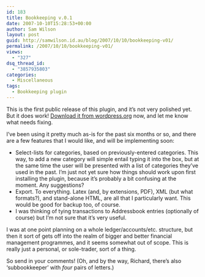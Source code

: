 ```yaml
---
id: 183
title: Bookkeeping v.0.1
date: 2007-10-10T15:28:53+00:00
author: Sam Wilson
layout: post
guid: http://samwilson.id.au/blog/2007/10/10/bookkeeping-v01/
permalink: /2007/10/10/bookkeeping-v01/
views:
  - "327"
dsq_thread_id:
  - "3857935803"
categories:
  - Miscellaneous
tags:
  - Bookkeeping plugin
---
```

This is the first public release of this plugin, and it&#8217;s not very polished yet. But it does work! [Download it from wordpress.org](http://wordpress.org/extend/plugins/bookkeeping) now, and let me know what needs fixing.

I&#8217;ve been using it pretty much as-is for the past six months or so, and there are a few features that I would like, and will be implementing soon:

  * Select-lists for categories, based on previously-entered categories. This way, to add a new category will simple entail typing it into the box, but at the same time the user will be presented with a list of categories they&#8217;ve used in the past. I&#8217;m just not yet sure how things should work upon first installing the plugin, because it&#8217;s probably a bit confusing at the moment. Any suggestions?
  * Export. To everything. Latex (and, by extensions, PDF), XML (but what formats?), and stand-alone HTML, are all that I particularly want. This would be good for backup too, of course.
  * I was thinking of tying transactions to Addressbook entries (optionally of course) but I&#8217;m not sure that it&#8217;s very useful.

I was at one point planning on a whole ledger/accounts/etc. structure, but then it sort of gets off into the realm of bigger and better financial management programmes, and it seems somewhat out of scope. This is really just a personal, or sole-trader, sort of a thing.

So send in your comments! (Oh, and by the way, Richard, there&#8217;s also &#8216;subbookkeeper&#8217; with _four_ pairs of letters.)